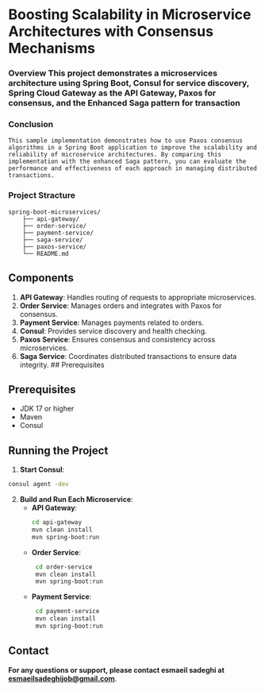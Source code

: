 ﻿# Boosting Scalability in Microservice Architectures with Consensus Mechanisms

### Overview This project demonstrates a microservices architecture using Spring Boot, Consul for service discovery, Spring Cloud Gateway as the API Gateway, Paxos for consensus, and the Enhanced Saga pattern for transaction

### Conclusion
````
This sample implementation demonstrates how to use Paxos consensus algorithms in a Spring Boot application to improve the scalability and reliability of microservice architectures. By comparing this implementation with the enhanced Saga pattern, you can evaluate the performance and effectiveness of each approach in managing distributed transactions.
````

### Project Stracture
````
spring-boot-microservices/
    ├── api-gateway/
    ├── order-service/
    ├── payment-service/
    ├── saga-service/
    ├── paxos-service/
    └── README.md
````

## Components 
1. **API Gateway**: Handles routing of requests to appropriate microservices. 
2. **Order Service**: Manages orders and integrates with Paxos for consensus. 
3. **Payment Service**: Manages payments related to orders. 
4. **Consul**: Provides service discovery and health checking. 
5. **Paxos Service**: Ensures consensus and consistency across microservices. 
6. **Saga Service**: Coordinates distributed transactions to ensure data integrity. ## Prerequisites


## Prerequisites 
- JDK 17 or higher 
- Maven 
- Consul 

## Running the Project 
1. **Start Consul**: 
````sh 
consul agent -dev 
````

2. **Build and Run Each Microservice**: 
   - **API Gateway**: 
        ```sh
        cd api-gateway
        mvn clean install
        mvn spring-boot:run
      ``` 
   - **Order Service**: 
       ```sh
        cd order-service
        mvn clean install
        mvn spring-boot:run
      ``` 
   - **Payment Service**: 
       ```sh
        cd payment-service
        mvn clean install
        mvn spring-boot:run
      ```

## Contact
**For any questions or support, please contact esmaeil sadeghi at [esmaeilsadeghijob@gmail.com](mailto:esmaeilsadeghijob@gmail.com)**.
